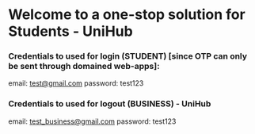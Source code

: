 # Welcome to a one-stop solution for Students - UniHub


### Credentials to used for login (STUDENT) [since OTP can only be sent through domained web-apps]:
email: test@gmail.com
password: test123

### Credentials to used for logout (BUSINESS) - UniHub
email: test_business@gmail.com
password: test123

